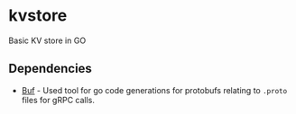 # kvstore
Basic KV store in GO

## Dependencies
- [Buf](https://buf.build/docs/cli/installation/#__tabbed_1_1) - Used tool for go code generations for protobufs relating to `.proto` files for gRPC calls. 